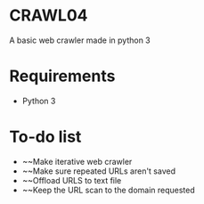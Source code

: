 # CRAWL04
A basic web crawler made in python 3

# Requirements
* Python 3

# To-do list
* ~~Make iterative web crawler 
* ~~Make sure repeated URLs aren't saved
* ~~Offload URLS to text file 
* ~~Keep the URL scan to the domain requested

